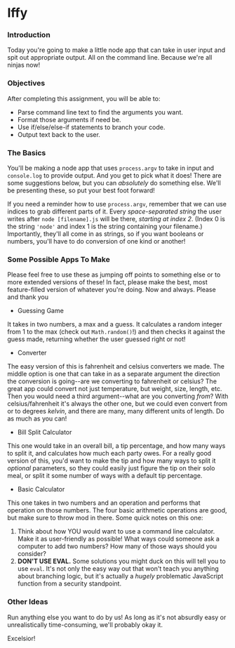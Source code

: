 # Iffy

### Introduction

Today you're going to make a little node app that can take in user input and spit out appropriate output. All on the command line. Because we're all ninjas now!


### Objectives

After completing this assignment, you will be able to:

* Parse command line text to find the arguments you want.
* Format those arguments if need be.
* Use if/else/else-if statements to branch your code.
* Output text back to the user.

### The Basics

You'll be making a node app that uses `process.argv` to take in input and `console.log` to provide output. And you get to pick what it does! There are some suggestions below, but you can _absolutely_ do something else. We'll be presenting these, so put your best foot forward!

If you need a reminder how to use `process.argv`, remember that we can use indices to grab different parts of it. Every _space-separated string_ the user writes after `node [filename].js` will be there, _starting at index 2_. (Index 0 is the string `'node'` and index 1 is the string containing your filename.) Importantly, they'll all come in as strings, so if you want booleans or numbers, you'll have to do conversion of one kind or another!

### Some Possible Apps To Make

Please feel free to use these as jumping off points to something else or to more extended versions of these! In fact, please make the best, most feature-filled version of whatever you're doing. Now and always. Please and thank you

* Guessing Game

It takes in two numbers, a max and a guess. It calculates a random integer from 1 to the max (check out `Math.random()`!) and then checks it against the guess made, returning whether the user guessed right or not!

* Converter

The easy version of this is fahrenheit and celsius converters we made. The middle option is one that can take in as a separate argument the direction the conversion is going--are we converting to fahrenheit or celsius? The great app could convert not just temperature, but weight, size, length, etc. Then you would need a third argument--what are you converting _from_? With celsius/fahrenheit it's always the other one, but we could even convert from or to degrees _kelvin_, and there are many, many different units of length. Do as much as you can!

* Bill Split Calculator

This one would take in an overall bill, a tip percentage, and how many ways to split it, and calculates how much each party owes. For a really good version of this, you'd want to make the tip and how many ways to split it _optional_ parameters, so they could easily just figure the tip on their solo meal, or split it some number of ways with a default tip percentage.

* Basic Calculator

This one takes in two numbers and an operation and performs that operation on those numbers. The four basic arithmetic operations are good, but make sure to throw mod in there. Some quick notes on this one:

1. Think about how YOU would want to use a command line calculator. Make it as user-friendly as possible! What ways could someone ask a computer to add two numbers? How many of those ways should you consider?
2. **DON'T USE EVAL.** Some solutions you might duck on this will tell you to use `eval`. It's not only the easy way out that won't teach you anything about branching logic, but it's actually a _hugely_ problematic JavaScript function from a security standpoint.


### Other Ideas

Run anything else you want to do by us! As long as it's not absurdly easy or unrealistically time-consuming, we'll probably okay it.

Excelsior!
